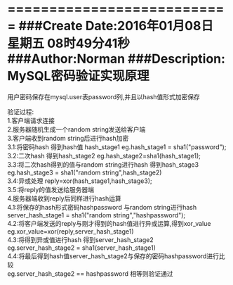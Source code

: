 ===========================
###Create Date:2016年01月08日 星期五 08时49分41秒
###Author:Norman
###Description: MySQL密码验证实现原理
===========================

用户密码保存在mysql.user表password列,并且以hash值形式加密保存

验证过程:<br />
1.客户端请求连接 <br/>
2.服务器随机生成一个random string发送给客户端 <br/>
3.客户端收到random string后进行hash加密 <br />
	3.1:将密码hash 得到hash值 hash_stage1    eg.hash_stage1 = sha1("password");<br />
	3.2:二次hash 得到hash_stage2  eg.hash_stage2=sha1(hash_stage1); <br />
	3.3:将二次hash得到的值与random string进行hash 得到hash_stage3 eg.hash_stage3 = sha1("random string",hash_stage2) <br />
	3.4:异或处理 reply=xor(hash_stage1,hash_stage3); <br />
	3.5:将reply的值发送给服务器端 <br />
4.服务器端收到reply后同样进行hash运算 <br />
	4.1:将保存的hash形式密码hashpassword 与random string进行hash <br />
        	server_hash_stage1 = sha1("random string","hashpassword"); <br />
	4.2:将客户端发送的reply与刚才得到的hash值进行异或运算,得到xor_value <br />
            eg.xor_value=xor(reply,server_hash_stage1) <br />
        4.3:将得到异或值进行hash 得到server_hash_stage2 <br />
            eg.server_hash_stage2 = sha1(server_hash_stage1) <br />
        4.4:将最后得到hash值server_hash_stage2与保存的密码hashpassword进行比较 <br />
            eg.server_hash_stage2 == hashpassword 相等则验证通过<br />

